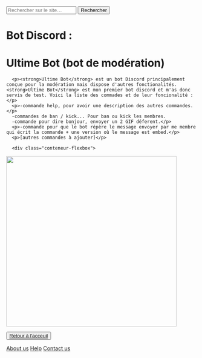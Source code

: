 <html lang="fr">
    <head>
        <meta charset="utf-8">
        <title>GifMignon/About_us</title>
    </head>

  <body>
    <form role="search">
  <div>
    <input type="search" id="maRecherche" name="q"
     placeholder="Rechercher sur le site…"
     aria-label="Rechercher parmi le contenu du site">
    <button>Rechercher</button>
  </div>
</form>
      <h1>Bot Discord :</h1>
      <h1><strong>Ultime Bot</strong> (bot de modération)</h1>
      <p>  </p>
      
      <p><strong>Ultime Bot</strong> est un bot Discord principalement conçue pour la modération mais dispose d'autres fonctionalités. <strong>Ultime Bot</strong> est mon premier bot discord et m'as donc servis de test. Voici la liste des commades et de leur foncionalité :</p>
      <p>-commande help, pour avoir une description des autres commandes.</p>
      -commandes de ban / kick... Pour ban ou kick les membres.
      -commande pour dire bonjour, envoyer un 2 GIF déferent.</p>
      <p>-commande pour que le bot répère le message envoyer par me membre qui écrit la commande + une version où le message est embed.</p>
      <p>[autres commandes à ajouter]</p>
      
      <div class="conteneur-flexbox">
  <div class="box">
    <p class="click"></p>
    <!--le lien vers la grande image qui sera affichée lors du clic sur la vignette carrée -->
      <a href="https://media.discordapp.net/attachments/884718653348667412/885118871319748638/Screenshot_5.png" data-lightbox="image-1">
        <!--le lien vers la petite image carrée qui sert de vignette -->
      <img src="https://media.discordapp.net/attachments/884718653348667412/885118871319748638/Screenshot_5.png" style="width: 450px;"></a>
  </div>

<p></p>
    <button><a href="https://maevebestdev.github.io/Main_Page/">Retour à l'acceuil</a></button>
    <p> </p>
    <a href="https://maevebestdev.github.io/About_Us/">About us</a>
    <a href="https://maevebestdev.github.io/Help/">Help</a>
    <a href="https://maevebestdev.github.io/Contact_Us/">Contact us</a>

